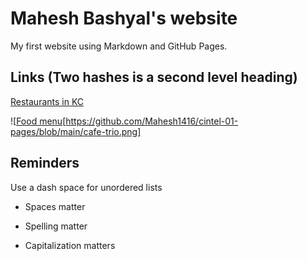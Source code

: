 # Mahesh Bashyal's website 

My first website using Markdown and GitHub Pages.

## Links (Two hashes is a second level heading)

[Restaurants in KC](https://www.eater.com/maps/best-restaurants-kansas-city)

![[Food menu](cafe-trio.png)[https://github.com/Mahesh1416/cintel-01-pages/blob/main/cafe-trio.png]


## Reminders

Use a dash space for unordered lists

- Spaces matter

- Spelling matter

- Capitalization matters
